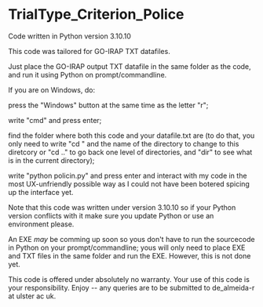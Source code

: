 # TrialType_Criterion_Police
Code written in Python version 3.10.10

This code was tailored for GO-IRAP TXT datafiles. 

Just place the GO-IRAP output TXT datafile in the same folder as the code, and run it using Python on prompt/commandline. 

If you are on Windows, do:

press the "Windows" button at the same time as the letter "r";

write "cmd" and press enter; 

find the folder where both this code and your datafile.txt are (to do that, you only need to write "cd " and the name of the directory to change to this diretcory or "cd .." to go back one level of directories, and "dir" to see what is in the current directory);

write "python policin.py" and press enter and interact with my code in the most UX-unfriendly possible way as I could not have been botered spicing up the interface yet. 

Note that this code was written under version 3.10.10 so if your Python version conflicts with it make sure you update Python or use an environment please.

An EXE *may* be comming up soon so yous don't have to run the sourcecode in Python on your prompt/commandline; yous will only need to place EXE and TXT files in the same folder and run the EXE. However, this is not done yet.

This code is offered under absolutely no warranty. Your use of this code is your responsibility.
Enjoy -- any queries are to be submitted to de_almeida-r at ulster ac uk.
